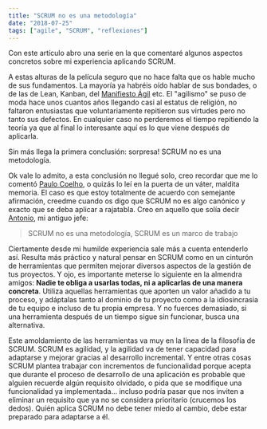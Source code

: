 ```yaml
---
title: "SCRUM no es una metodología"
date: "2018-07-25"
tags: ["agile", "SCRUM", "reflexiones"]
---
```


Con este artículo abro una serie en la que comentaré algunos aspectos concretos sobre mi experiencia aplicando SCRUM.

A estas alturas de la película seguro que no hace falta que os hable mucho de sus fundamentos. La mayoría ya habréis oído hablar de sus bondades, o de las de Lean, Kanban, del [Manifiesto Ágil](http://agilemanifesto.org/iso/es/manifesto.html) etc. El "agilismo" se puso de moda hace unos cuantos años llegando casi al estatus de religión, no faltaron entusiastas que voluntariamente repitieron sus virtudes pero no tanto sus defectos. En cualquier caso no perderemos el tiempo repitiendo la teoría ya que al final lo interesante aquí es lo que viene después de aplicarla.

Sin más llega la primera conclusión: sorpresa! SCRUM no es una metodología.

Ok vale lo admito, a esta conclusión no llegué solo, creo recordar que me lo comentó [Paulo Coelho](https://pics.esmemes.com/llamame-que-no-tengo-saldo-paulo-coelho-22402804.png), o quizás lo leí en la puerta de un váter, maldita memoria. El caso es que estoy totalmente de acuerdo con semejante afirmación, creedme cuando os digo que SCRUM no es algo canónico y exacto que se deba aplicar a rajatabla. Creo en aquello que solía decir [Antonio](http://www.acuriousanimal.com/), mi antiguo jefe:

> SCRUM no es una metodología, SCRUM es un marco de trabajo

Ciertamente desde mi humilde experiencia sale más a cuenta entenderlo así. Resulta más práctico y natural pensar en SCRUM como en un cinturón de herramientas que permiten mejorar diversos aspectos de la gestión de tus proyectos. Y ojo, es importante meterse lo siguiente en la almendra amigos: **Nadie te obliga a usarlas todas, ni a aplicarlas de una manera concreta**. Utiliza aquellas herramientas que aporten un valor añadido a tu proceso, y adáptalas tanto al dominio de tu proyecto como a la idiosincrasia de tu equipo e incluso de tu propia empresa. Y no fuerces demasiado, si una herramienta después de un tiempo sigue sin funcionar, busca una alternativa.

Este amoldamiento de las herramientas va muy en la línea de la filosofía de SCRUM. SCRUM es agilidad, y la agilidad va de tener capacidad para adaptarse y mejorar gracias al desarrollo incremental. Y entre otras cosas SCRUM plantea trabajar con incrementos de funcionalidad porque acepta que durante el proceso de desarrollo de una aplicación es probable que alguien recuerde algún requisito olvidado, o pida que se modifique una funcionalidad ya implementada... incluso podría pasar que nos inviten a eliminar un requisito que ya no se considera prioritario (crucemos los dedos). Quién aplica SCRUM no debe tener miedo al cambio, debe estar preparado para adaptarse a él.
